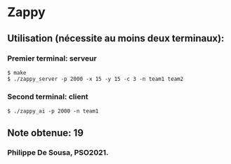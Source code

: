 # Zappy

## Utilisation (nécessite au moins deux terminaux):
### Premier terminal: serveur
```
$ make
$ ./zappy_server -p 2000 -x 15 -y 15 -c 3 -n team1 team2
```
### Second terminal: client
```
$ ./zappy_ai -p 2000 -n team1
```

## Note obtenue: 19
### Philippe De Sousa, PSO2021.
